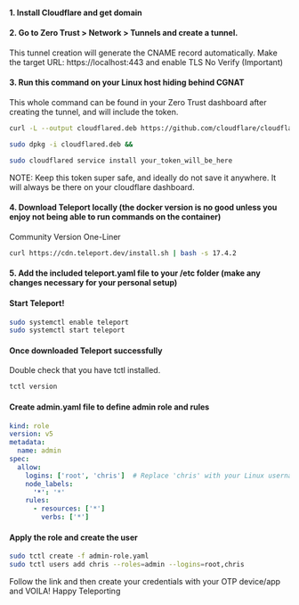 #### 1. Install Cloudflare and get domain
#### 2. Go to Zero Trust > Network > Tunnels and create a tunnel. 
This tunnel creation will generate the CNAME record automatically. 
Make the target URL: https://localhost:443 and enable TLS No Verify (Important)
#### 3. Run this command on your Linux host hiding behind CGNAT
This whole command can be found in your Zero Trust dashboard after creating the tunnel, and will include the token.
```bash
curl -L --output cloudflared.deb https://github.com/cloudflare/cloudflared/releases/latest/download/cloudflared-linux-amd64.deb && 

sudo dpkg -i cloudflared.deb && 

sudo cloudflared service install your_token_will_be_here
```
NOTE: Keep this token super safe, and ideally do not save it anywhere. It will always be there on your cloudflare dashboard.

#### 4. Download Teleport locally (the docker version is no good unless you enjoy not being able to run commands on the container)
Community Version One-Liner
```bash
curl https://cdn.teleport.dev/install.sh | bash -s 17.4.2
```
#### 5. Add the included teleport.yaml file to your /etc folder (make any changes necessary for your personal setup)

#### Start Teleport!
```bash
sudo systemctl enable teleport
sudo systemctl start teleport
```


#### Once downloaded Teleport successfully
Double check that you have tctl installed.
```bash
tctl version
```
#### Create admin.yaml file to define admin role and rules
```yaml
kind: role
version: v5
metadata:
  name: admin
spec:
  allow:
    logins: ['root', 'chris']  # Replace 'chris' with your Linux username
    node_labels:
      '*': '*'
    rules:
      - resources: ['*']
        verbs: ['*']
```
#### Apply the role and create the user
```bash
sudo tctl create -f admin-role.yaml
sudo tctl users add chris --roles=admin --logins=root,chris
```
Follow the link and then create your credentials with your OTP device/app and
VOILA! 
Happy Teleporting
